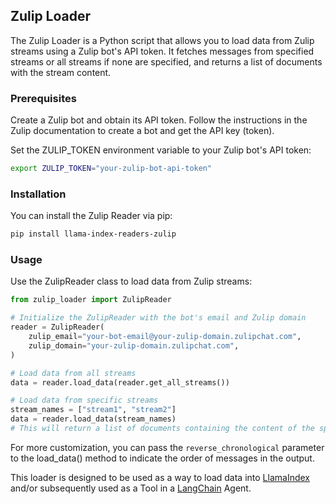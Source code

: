 ## Zulip Loader

The Zulip Loader is a Python script that allows you to load data from Zulip streams using a Zulip bot's API token. It fetches messages from specified streams or all streams if none are specified, and returns a list of documents with the stream content.

### Prerequisites

Create a Zulip bot and obtain its API token. Follow the instructions in the Zulip documentation to create a bot and get the API key (token).

Set the ZULIP_TOKEN environment variable to your Zulip bot's API token:

```bash
export ZULIP_TOKEN="your-zulip-bot-api-token"
```

### Installation

You can install the Zulip Reader via pip:

```bash
pip install llama-index-readers-zulip
```

### Usage

Use the ZulipReader class to load data from Zulip streams:

```python
from zulip_loader import ZulipReader

# Initialize the ZulipReader with the bot's email and Zulip domain
reader = ZulipReader(
    zulip_email="your-bot-email@your-zulip-domain.zulipchat.com",
    zulip_domain="your-zulip-domain.zulipchat.com",
)

# Load data from all streams
data = reader.load_data(reader.get_all_streams())

# Load data from specific streams
stream_names = ["stream1", "stream2"]
data = reader.load_data(stream_names)
# This will return a list of documents containing the content of the specified streams.
```

For more customization, you can pass the `reverse_chronological` parameter to the load_data() method to indicate the order of messages in the output.

This loader is designed to be used as a way to load data into
[LlamaIndex](https://github.com/run-llama/llama_index/tree/main/llama_index) and/or subsequently
used as a Tool in a [LangChain](https://github.com/hwchase17/langchain) Agent.
